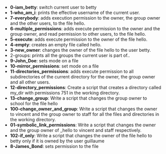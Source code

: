 * __0-iam_betty__: switch current user to betty
* __1-who_am_i__: prints the effective username of the current user.
* __7-everybody__: adds execution permission to the owner, the group owner and the other users, to the file hello.
* __6-multiple_permissions__: adds execute permission to the owner and the group owner, and read permission to other users, to the file hello.
* __5-execute__: adds execute permission to the owner of the file hello.
* __4-empty__: creates an empty file called hello.
* __3-new_owner__: changes the owner of the file hello to the user betty.
* 2-groups: prints all the groups the current user is part of..
* **9-John_Doe**: sets mode on a file
* **10-mirror_permissions**: set mode on a file
* **11-directories_permissions**: adds execute permission to all subdirectories of the current directory for the owner, the group owner and all other users.
* **12-directory_permissions**: Create a script that creates a directory called my_dir with permissions 751 in the working directory.
* **13-change_group**: Write a script that changes the group owner to school for the file hello
* **100-change_owner_and_group**: Write a script that changes the owner to vincent and the group owner to staff for all the files and directories in the working directory.
* **01-symbolic_link_permissions**: Write a script that changes the owner and the group owner of _hello to vincent and staff respectively.
* **102-if_only**: Write a script that changes the owner of the file hello to betty only if it is owned by the user guillaume
* **8-James_Bond**: sets permission to the file
